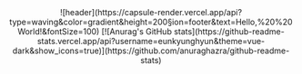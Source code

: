 <div align="center">
  ![header](https://capsule-render.vercel.app/api?type=waving&color=gradient&height=200&section=footer&text=Hello,%20%20World!&fontSize=100)
  [![Anurag's GitHub stats](https://github-readme-stats.vercel.app/api?username=eunkyunghyun&theme=vue-dark&show_icons=true)](https://github.com/anuraghazra/github-readme-stats)
</div>
